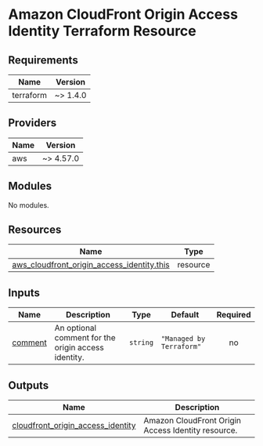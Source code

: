 # Amazon CloudFront Origin Access Identity Terraform Resource

## Requirements

| Name      | Version  |
| --------- | -------- |
| terraform | ~> 1.4.0 |

## Providers

| Name | Version   |
| ---- | --------- |
| aws  | ~> 4.57.0 |

## Modules

No modules.

## Resources

| Name                                                                                                                                                        | Type     |
| ----------------------------------------------------------------------------------------------------------------------------------------------------------- | -------- |
| [aws_cloudfront_origin_access_identity.this](https://registry.terraform.io/providers/hashicorp/aws/latest/docs/resources/cloudfront_origin_access_identity) | resource |

## Inputs

| Name                                                   | Description                                         | Type     | Default                  | Required |
| ------------------------------------------------------ | --------------------------------------------------- | -------- | ------------------------ | :------: |
| <a name="input_comment"></a> [comment](#input_comment) | An optional comment for the origin access identity. | `string` | `"Managed by Terraform"` |    no    |

## Outputs

| Name                                                                                                                                   | Description                                        |
| -------------------------------------------------------------------------------------------------------------------------------------- | -------------------------------------------------- |
| <a name="output_cloudfront_origin_access_identity"></a> [cloudfront_origin_access_identity](#output_cloudfront_origin_access_identity) | Amazon CloudFront Origin Access Identity resource. |
